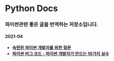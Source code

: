 # Python Docs

### 파이썬관련 좋은 글을 번역하는 저장소입니다.

#### 2021-04

- [**숙련된 파이썬 개발자를 위한 질문**](./2021-04/2021-04-07.md)
- [**파이썬 버그 코드 - 파이썬 개발자가 만드는 10가지 실수**](./2021-04/2021-04-15.md)

